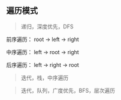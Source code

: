 
## 遍历模式

> 递归，深度优先，DFS

前序遍历： root -> left -> right

中序遍历： left -> root -> right

后序遍历： left -> right -> root

> 迭代，栈，中序遍历

> 迭代，队列，广度优先，BFS，层次遍历
